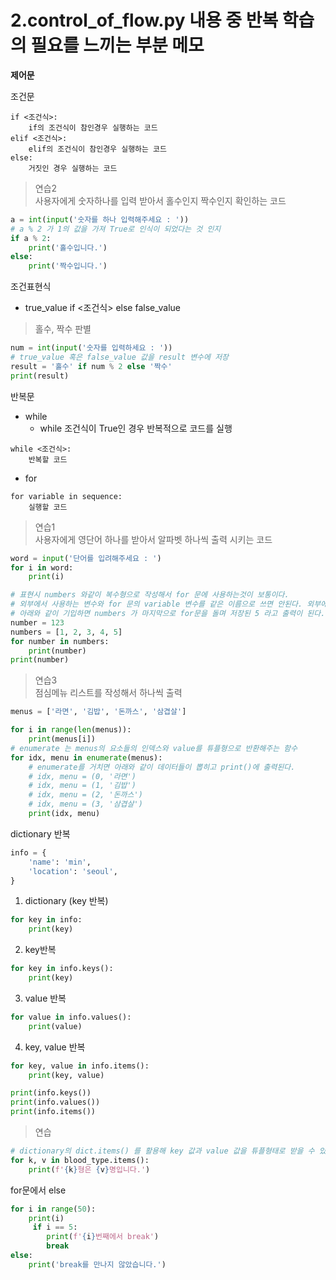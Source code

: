 # 2.control_of_flow.py 내용 중 반복 학습의 필요를 느끼는 부분 메모

**제어문**

조건문
```
if <조건식>:
    if의 조건식이 참인경우 실행하는 코드
elif <조건식>:
    elif의 조건식이 참인경우 실행하는 코드
else:
    거짓인 경우 실행하는 코드
```

> 연습2<br>
> 사용자에게 숫자하나를 입력 받아서 홀수인지 짝수인지 확인하는 코드
```python
a = int(input('숫자를 하나 입력해주세요 : '))
# a % 2 가 1의 값을 가져 True로 인식이 되었다는 것 인지
if a % 2:
    print('홀수입니다.')
else:
    print('짝수입니다.')
```

조건표현식
- true_value if <조건식> else false_value

> 홀수, 짝수 판별
```python 
num = int(input('숫자를 입력하세요 : '))
# true_value 혹은 false_value 값을 result 변수에 저장
result = '홀수' if num % 2 else '짝수'
print(result)
```

반복문

- while
    - while 조건식이 True인 경우 반복적으로 코드를 실행
```
while <조건식>:
    반복할 코드
```

- for
```
for variable in sequence:
    실행할 코드
```

> 연습1<br>
> 사용자에게 영단어 하나를 받아서 알파벳 하나씩 출력 시키는 코드
```python 
word = input('단어를 입려해주세요 : ')
for i in word:
    print(i)
```
```python
# 표현시 numbers 와같이 복수형으로 작성해서 for 문에 사용하는것이 보통이다.
# 외부에서 사용하는 변수와 for 문의 variable 변수를 같은 이름으로 쓰면 안된다. 외부에 있는 변수가 바뀌어버린다.
# 아래와 같이 기입하면 numbers 가 마지막으로 for문을 돌며 저장된 5 라고 출력이 된다.
number = 123
numbers = [1, 2, 3, 4, 5]
for number in numbers:
    print(number)
print(number)
```


> 연습3<br>
> 점심메뉴 리스트를 작성해서 하나씩 출력
```python
menus = ['라면', '김밥', '돈까스', '삼겹살']

for i in range(len(menus)):
    print(menus[i])
# enumerate 는 menus의 요소들의 인덱스와 value를 튜플형으로 반환해주는 함수
for idx, menu in enumerate(menus):
    # enumerate를 거치면 아래와 같이 데이터들이 뽑히고 print()에 출력된다.
    # idx, menu = (0, '라면')
    # idx, menu = (1, '김밥')
    # idx, menu = (2, '돈까스')
    # idx, menu = (3, '삼겹살')
    print(idx, menu)
```


dictionary 반복
```python
info = {
    'name': 'min',
    'location': 'seoul',
}
```
1. dictionary (key 반복)
```python
for key in info:
    print(key)
```
2. key반복
```python
for key in info.keys():
    print(key)   
```
3. value 반복
```python
for value in info.values():
    print(value)
```
4. key, value 반복
```python
for key, value in info.items():
    print(key, value)
```
```python
print(info.keys())
print(info.values())
print(info.items())
```
> 연습 <br>
```python
# dictionary의 dict.items() 를 활용해 key 값과 value 값을 튜플형태로 받을 수 있음
for k, v in blood_type.items():
    print(f'{k}형은 {v}명입니다.')
```

for문에서 else
```python 
for i in range(50):
    print(i)
     if i == 5:
        print(f'{i}번째에서 break')
        break
else:
    print('break를 만나지 않았습니다.')
```